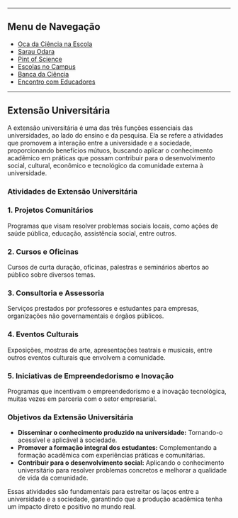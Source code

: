 
---

## Menu de Navegação

- [Oca da Ciência na Escola](/pages/extensao/extensao_oca.html)
- [Sarau Odara](/pages/extensao/extensao_sarau.html)
- [Pint of Science](/pages/extensao/extensao_pint.html)
- [Escolas no Campus](/pages/extensao/extensao_esc_campus.html)
- [Banca da Ciência](/pages/extensao/extensao_banca.html)
- [Encontro com Educadores](/pages/extensao/extensao_encontro.html)

---

## Extensão Universitária

A extensão universitária é uma das três funções essenciais das universidades, ao lado do ensino e da pesquisa. Ela se refere a atividades que promovem a interação entre a universidade e a sociedade, proporcionando benefícios mútuos, buscando aplicar o conhecimento acadêmico em práticas que possam contribuir para o desenvolvimento social, cultural, econômico e tecnológico da comunidade externa à universidade.

### Atividades de Extensão Universitária

### 1. Projetos Comunitários
Programas que visam resolver problemas sociais locais, como ações de saúde pública, educação, assistência social, entre outros.

### 2. Cursos e Oficinas
Cursos de curta duração, oficinas, palestras e seminários abertos ao público sobre diversos temas.

### 3. Consultoria e Assessoria
Serviços prestados por professores e estudantes para empresas, organizações não governamentais e órgãos públicos.

### 4. Eventos Culturais
Exposições, mostras de arte, apresentações teatrais e musicais, entre outros eventos culturais que envolvem a comunidade.

### 5. Iniciativas de Empreendedorismo e Inovação
Programas que incentivam o empreendedorismo e a inovação tecnológica, muitas vezes em parceria com o setor empresarial.

### Objetivos da Extensão Universitária

- **Disseminar o conhecimento produzido na universidade:** Tornando-o acessível e aplicável à sociedade.
- **Promover a formação integral dos estudantes:** Complementando a formação acadêmica com experiências práticas e comunitárias.
- **Contribuir para o desenvolvimento social:** Aplicando o conhecimento universitário para resolver problemas concretos e melhorar a qualidade de vida da comunidade.

Essas atividades são fundamentais para estreitar os laços entre a universidade e a sociedade, garantindo que a produção acadêmica tenha um impacto direto e positivo no mundo real.
